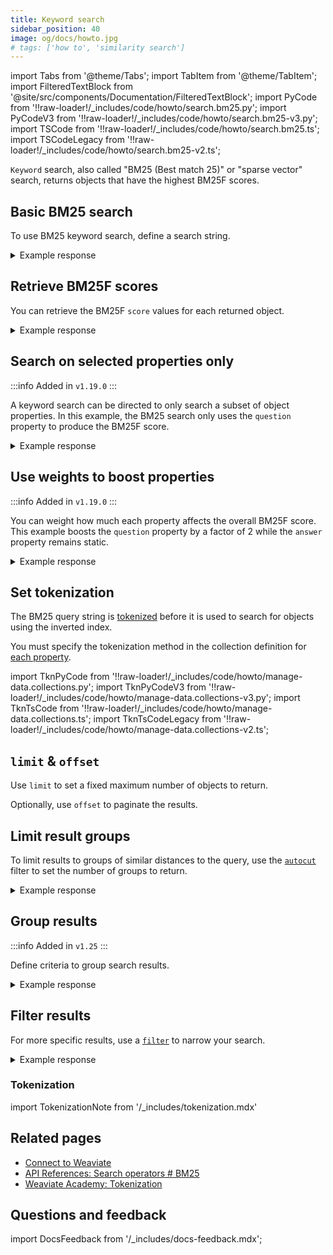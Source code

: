 ```yaml
---
title: Keyword search
sidebar_position: 40
image: og/docs/howto.jpg
# tags: ['how to', 'similarity search']
---
```


import Tabs from '@theme/Tabs';
import TabItem from '@theme/TabItem';
import FilteredTextBlock from '@site/src/components/Documentation/FilteredTextBlock';
import PyCode from '!!raw-loader!/_includes/code/howto/search.bm25.py';
import PyCodeV3 from '!!raw-loader!/_includes/code/howto/search.bm25-v3.py';
import TSCode from '!!raw-loader!/_includes/code/howto/search.bm25.ts';
import TSCodeLegacy from '!!raw-loader!/_includes/code/howto/search.bm25-v2.ts';


`Keyword` search, also called "BM25 (Best match 25)" or "sparse vector" search, returns objects that have the highest BM25F scores.

## Basic BM25 search

To use BM25 keyword search, define a search string.

<Tabs groupId="languages">
  <TabItem value="py" label="Python Client v4">
    <FilteredTextBlock
      text={PyCode}
      startMarker="# BM25BasicPython"
      endMarker="# END BM25BasicPython"
      language="python"
    />
  </TabItem>

  <TabItem value="py3" label="Python Client v3">
    <FilteredTextBlock
      text={PyCodeV3}
      startMarker="# BM25BasicPython"
      endMarker="# END BM25BasicPython"
      language="python"
    />
  </TabItem>

  <TabItem value="js" label="JS/TS Client v3">
    <FilteredTextBlock
      text={TSCode}
      startMarker="// START Basic"
      endMarker="// END Basic"
      language="js"
    />
  </TabItem>

   <TabItem value="js2" label="JS/TS Client v2">
    <FilteredTextBlock
      text={TSCodeLegacy}
      startMarker="// START Basic"
      endMarker="// END Basic"
      language="js"
    />
  </TabItem>

  <TabItem value="graphql" label="GraphQL">
    <FilteredTextBlock
      text={PyCodeV3}
      startMarker="# BM25BasicGraphQL"
      endMarker="# END BM25BasicGraphQL"
      language="graphql"
    />
  </TabItem>
</Tabs>

<details>
  <summary>Example response</summary>

The response is like this:

<FilteredTextBlock
  text={PyCodeV3}
  startMarker="# Expected BM25Basic results"
  endMarker="# END Expected BM25Basic results"
  language="json"
/>

</details>

## Retrieve BM25F scores

You can retrieve the BM25F `score` values for each returned object.

<Tabs groupId="languages">
  <TabItem value="py" label="Python Client v4">
    <FilteredTextBlock
      text={PyCode}
      startMarker="# BM25WithScorePython"
      endMarker="# END BM25WithScorePython"
      language="python"
    />
  </TabItem>

  <TabItem value="py3" label="Python Client v3">
    <FilteredTextBlock
      text={PyCodeV3}
      startMarker="# BM25WithScorePython"
      endMarker="# END BM25WithScorePython"
      language="python"
    />
  </TabItem>

  <TabItem value="js" label="JS/TS Client v3">
    <FilteredTextBlock
      text={TSCode}
      startMarker="// START Score"
      endMarker="// END Score"
      language="js"
    />
  </TabItem>

  <TabItem value="js2" label="JS/TS Client v2">
    <FilteredTextBlock
      text={TSCodeLegacy}
      startMarker="// START Score"
      endMarker="// END Score"
      language="js"
    />
  </TabItem>

  <TabItem value="graphql" label="GraphQL">
    <FilteredTextBlock
      text={PyCodeV3}
      startMarker="# BM25WithScoreGraphQL"
      endMarker="# END BM25WithScoreGraphQL"
      language="graphql"
    />
  </TabItem>
</Tabs>

<details>
  <summary>Example response</summary>

The response is like this:

<FilteredTextBlock
  text={PyCodeV3}
  startMarker="# Expected BM25WithScore results"
  endMarker="# END Expected BM25WithScore results"
  language="json"
/>

</details>

## Search on selected properties only

:::info Added in `v1.19.0`
:::

A keyword search can be directed to only search a subset of object properties. In this example, the BM25 search only uses the `question` property to produce the BM25F score.

<Tabs groupId="languages">
  <TabItem value="py" label="Python Client v4">
    <FilteredTextBlock
      text={PyCode}
      startMarker="# BM25WithPropertiesPython"
      endMarker="# END BM25WithPropertiesPython"
      language="python"
    />
  </TabItem>

  <TabItem value="py3" label="Python Client v3">
    <FilteredTextBlock
      text={PyCodeV3}
      startMarker="# BM25WithPropertiesPython"
      endMarker="# END BM25WithPropertiesPython"
      language="python"
    />
  </TabItem>

  <TabItem value="js" label="JS/TS Client v3">
    <FilteredTextBlock
      text={TSCode}
      startMarker="// START Properties"
      endMarker="// END Properties"
      language="js"
    />
  </TabItem>

  <TabItem value="js2" label="JS/TS Client v2">
    <FilteredTextBlock
      text={TSCodeLegacy}
      startMarker="// START Properties"
      endMarker="// END Properties"
      language="js"
    />
  </TabItem>


  <TabItem value="graphql" label="GraphQL">
    <FilteredTextBlock
      text={PyCodeV3}
      startMarker="# BM25WithPropertiesGraphQL"
      endMarker="# END BM25WithPropertiesGraphQL"
      language="graphql"
    />
  </TabItem>
</Tabs>

<details>
  <summary>Example response</summary>

The response is like this:

<FilteredTextBlock
  text={PyCodeV3}
  startMarker="# Expected BM25WithProperties results"
  endMarker="# END Expected BM25WithProperties results"
  language="json"
/>
</details>

## Use weights to boost properties

:::info Added in `v1.19.0`
:::

You can weight how much each property affects the overall BM25F score. This example boosts the `question` property by a factor of 2 while the `answer` property remains static.

<Tabs groupId="languages">
  <TabItem value="py" label="Python Client v4">
    <FilteredTextBlock
      text={PyCode}
      startMarker="# BM25WithBoostedPropertiesPython"
      endMarker="# END BM25WithBoostedPropertiesPython"
      language="python"
    />
  </TabItem>

  <TabItem value="py3" label="Python Client v3">
    <FilteredTextBlock
      text={PyCodeV3}
      startMarker="# BM25WithBoostedPropertiesPython"
      endMarker="# END BM25WithBoostedPropertiesPython"
      language="python"
    />
  </TabItem>

  <TabItem value="js" label="JS/TS Client v3">
    <FilteredTextBlock
      text={TSCode}
      startMarker="// START Boost"
      endMarker="// END Boost"
      language="js"
    />
  </TabItem>

  <TabItem value="js2" label="JS/TS Client v2">
    <FilteredTextBlock
      text={TSCodeLegacy}
      startMarker="// START Boost"
      endMarker="// END Boost"
      language="js"
    />
  </TabItem>


  <TabItem value="graphql" label="GraphQL">
    <FilteredTextBlock
      text={PyCodeV3}
      startMarker="# BM25WithBoostedPropertiesGraphQL"
      endMarker="# END BM25WithBoostedPropertiesGraphQL"
      language="graphql"
    />
  </TabItem>
</Tabs>

<details>
  <summary>Example response</summary>

The response is like this:

<FilteredTextBlock
  text={PyCodeV3}
  startMarker="# Expected BM25WithBoostedProperties results"
  endMarker="# END Expected BM25WithBoostedProperties results"
  language="json"
/>

</details>


## Set tokenization

The BM25 query string is [tokenized](../config-refs/schema/index.md#property-tokenization) before it is used to search for objects using the inverted index.

You must specify the tokenization method in the collection definition for [each property](../manage-data/collections.mdx#property-level-module-settings).

import TknPyCode from '!!raw-loader!/_includes/code/howto/manage-data.collections.py';
import TknPyCodeV3 from '!!raw-loader!/_includes/code/howto/manage-data.collections-v3.py';
import TknTsCode from '!!raw-loader!/_includes/code/howto/manage-data.collections.ts';
import TknTsCodeLegacy from '!!raw-loader!/_includes/code/howto/manage-data.collections-v2.ts';


<Tabs groupId="languages">
  <TabItem value="py" label="Python Client v4">
    <FilteredTextBlock
      text={TknPyCode}
      startMarker="# START PropModuleSettings"
      endMarker="# END PropModuleSettings"
      language="py"
    />
  </TabItem>

  <TabItem value="py3" label="Python Client v3">
    <FilteredTextBlock
      text={TknPyCodeV3}
      startMarker="# START PropModuleSettings"
      endMarker="# END PropModuleSettings"
      language="py"
    />
  </TabItem>

  <TabItem value="js" label="JS/TS Client v3">
    <FilteredTextBlock
      text={TknTsCode}
      startMarker="// START PropModuleSettings"
      endMarker="// END PropModuleSettings"
      language="ts"
    />
  </TabItem>

  <TabItem value="js2" label="JS/TS Client v2">
    <FilteredTextBlock
      text={TknTsCodeLegacy}
      startMarker="// START PropModuleSettings"
      endMarker="// END PropModuleSettings"
      language="ts"
    />
  </TabItem>
</Tabs>

## `limit` & `offset`

Use `limit` to set a fixed maximum number of objects to return.

Optionally, use `offset` to paginate the results.

<Tabs groupId="languages">
  <TabItem value="py" label="Python Client v4">
    <FilteredTextBlock
      text={PyCode}
      startMarker="# START limit Python"
      endMarker="# END limit Python"
      language="py"
    />
  </TabItem>

  <TabItem value="py3" label="Python Client v3">
    <FilteredTextBlock
      text={PyCodeV3}
      startMarker="# START limit Python"
      endMarker="# END limit Python"
      language="py"
    />
  </TabItem>

  <TabItem value="js" label="JS/TS Client v3">
    <FilteredTextBlock
      text={TSCode}
      startMarker="// START limit"
      endMarker="// END limit"
      language="ts"
    />
  </TabItem>

  <TabItem value="js2" label="JS/TS Client v2">
    <FilteredTextBlock
      text={TSCodeLegacy}
      startMarker="// START limit"
      endMarker="// END limit"
      language="ts"
    />
  </TabItem>

  <TabItem value="graphql" label="GraphQL">
    <FilteredTextBlock
      text={PyCodeV3}
      startMarker="# START limit GraphQL"
      endMarker="# END limit GraphQL"
      language="graphql"
    />
  </TabItem>
</Tabs>

## Limit result groups

To limit results to groups of similar distances to the query, use the [`autocut`](../api/graphql/additional-operators.md#autocut) filter to set the number of groups to return.

<Tabs groupId="languages">
  <TabItem value="py" label="Python Client v4">
    <FilteredTextBlock
      text={PyCode}
      startMarker="# START autocut Python"
      endMarker="# END autocut Python"
      language="py"
    />
  </TabItem>

  <TabItem value="py3" label="Python Client v3">
    <FilteredTextBlock
      text={PyCodeV3}
      startMarker="# START autocut Python"
      endMarker="# END autocut Python"
      language="py"
    />
  </TabItem>

  <TabItem value="js" label="JS/TS Client v3">
    <FilteredTextBlock
      text={TSCode}
      startMarker="// START autocut"
      endMarker="// END autocut"
      language="ts"
    />
  </TabItem>

  <TabItem value="js2" label="JS/TS Client v2">
    <FilteredTextBlock
      text={TSCodeLegacy}
      startMarker="// START autocut"
      endMarker="// END autocut"
      language="ts"
    />
  </TabItem>

  <TabItem value="graphql" label="GraphQL">
    <FilteredTextBlock
      text={PyCodeV3}
      startMarker="# START autocut GraphQL"
      endMarker="# END autocut GraphQL"
      language="graphql"
    />
  </TabItem>
</Tabs>

<details>
  <summary>Example response</summary>

The response is like this:

<FilteredTextBlock
  text={PyCodeV3}
  startMarker="# START Expected autocut results"
  endMarker="# END Expected autocut results"
  language="json"
/>

</details>

## Group results

:::info Added in `v1.25`
:::

Define criteria to group search results.

<Tabs groupId="languages">
  <TabItem value="py" label="Python (v4)">
    <FilteredTextBlock
      text={PyCode}
      startMarker="# START BM25GroupByPy4"
      endMarker="# END BM25GroupByPy4"
      language="py"
    />
  </TabItem>
</Tabs>

<details>
  <summary>Example response</summary>

The response is like this:

```
'Jeopardy!'
'Double Jeopardy!'
```

</details>

## Filter results

For more specific results, use a [`filter`](../api/graphql/filters.md) to narrow your search.

<Tabs groupId="languages">
  <TabItem value="py" label="Python Client v4">
    <FilteredTextBlock
      text={PyCode}
      startMarker="# BM25WithFilterPython"
      endMarker="# END BM25WithFilterPython"
      language="python"
    />
  </TabItem>

  <TabItem value="py3" label="Python Client v3">
    <FilteredTextBlock
      text={PyCodeV3}
      startMarker="# BM25WithFilterPython"
      endMarker="# END BM25WithFilterPython"
      language="python"
    />
  </TabItem>

  <TabItem value="js" label="JS/TS Client v3">
    <FilteredTextBlock
      text={TSCode}
      startMarker="// START Filter"
      endMarker="// END Filter"
      language="js"
    />
  </TabItem>

  <TabItem value="js2" label="JS/TS Client v2">
    <FilteredTextBlock
      text={TSCodeLegacy}
      startMarker="// START Filter"
      endMarker="// END Filter"
      language="js"
    />
  </TabItem>

  <TabItem value="graphql" label="GraphQL">
    <FilteredTextBlock
      text={PyCodeV3}
      startMarker="# BM25WithFilterGraphQL"
      endMarker="# END BM25WithFilterGraphQL"
      language="graphql"
    />
  </TabItem>
</Tabs>

<details>
  <summary>Example response</summary>

The response is like this:

<FilteredTextBlock
  text={PyCodeV3}
  startMarker="# Expected BM25WithFilter results"
  endMarker="# END Expected BM25WithFilter results"
  language="json"
/>

</details>

### Tokenization

import TokenizationNote from '/_includes/tokenization.mdx'

<TokenizationNote />

## Related pages

- [Connect to Weaviate](/developers/weaviate/starter-guides/connect.mdx)
- [API References: Search operators # BM25](../api/graphql/search-operators.md#bm25)
- [Weaviate Academy: Tokenization](../../academy/py/tokenization/index.md)

## Questions and feedback

import DocsFeedback from '/_includes/docs-feedback.mdx';

<DocsFeedback/>

